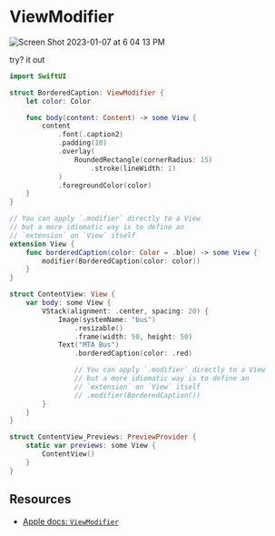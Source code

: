 # ViewModifier

![Screen Shot 2023-01-07 at 6 04 13 PM](https://user-images.githubusercontent.com/1819208/211173435-0ef96410-2ec3-409b-920b-ca09c9ec44ec.png)

try? it out 

```swift
import SwiftUI

struct BorderedCaption: ViewModifier {
    let color: Color

    func body(content: Content) -> some View {
        content
            .font(.caption2)
            .padding(10)
            .overlay(
                RoundedRectangle(cornerRadius: 15)
                    .stroke(lineWidth: 1)
            )
            .foregroundColor(color)
    }
}

// You can apply `.modifier` directly to a View
// but a more idiomatic way is to define an
// `extension` on `View` itself
extension View {
    func borderedCaption(color: Color = .blue) -> some View {
        modifier(BorderedCaption(color: color))
    }
}

struct ContentView: View {
    var body: some View {
        VStack(alignment: .center, spacing: 20) {
            Image(systemName: "bus")
                .resizable()
                .frame(width: 50, height: 50)
            Text("MTA Bus")
                .borderedCaption(color: .red)

                // You can apply `.modifier` directly to a View
                // but a more idiomatic way is to define an
                // `extension` on `View` itself
                // .modifier(BorderedCaption())
        }
    }
}

struct ContentView_Previews: PreviewProvider {
    static var previews: some View {
        ContentView()
    }
}
```

## Resources

* [Apple docs: `ViewModifier`](https://developer.apple.com/documentation/swiftui/viewmodifier)

